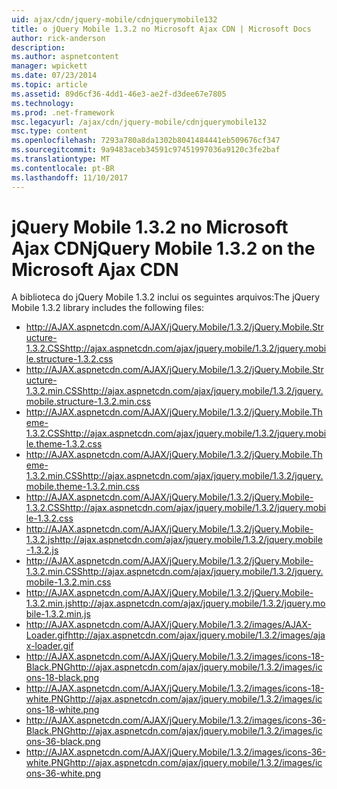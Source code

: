 ```yaml
---
uid: ajax/cdn/jquery-mobile/cdnjquerymobile132
title: o jQuery Mobile 1.3.2 no Microsoft Ajax CDN | Microsoft Docs
author: rick-anderson
description: 
ms.author: aspnetcontent
manager: wpickett
ms.date: 07/23/2014
ms.topic: article
ms.assetid: 89d6cf36-4dd1-46e3-ae2f-d3dee67e7805
ms.technology: 
ms.prod: .net-framework
msc.legacyurl: /ajax/cdn/jquery-mobile/cdnjquerymobile132
msc.type: content
ms.openlocfilehash: 7293a780a8da1302b8041484441eb509676cf347
ms.sourcegitcommit: 9a9483aceb34591c97451997036a9120c3fe2baf
ms.translationtype: MT
ms.contentlocale: pt-BR
ms.lasthandoff: 11/10/2017
---
```

<a name="jquery-mobile-132-on-the-microsoft-ajax-cdn"></a><span data-ttu-id="510a6-102">jQuery Mobile 1.3.2 no Microsoft Ajax CDN</span><span class="sxs-lookup"><span data-stu-id="510a6-102">jQuery Mobile 1.3.2 on the Microsoft Ajax CDN</span></span>
====================
<span data-ttu-id="510a6-103">A biblioteca do jQuery Mobile 1.3.2 inclui os seguintes arquivos:</span><span class="sxs-lookup"><span data-stu-id="510a6-103">The jQuery Mobile 1.3.2 library includes the following files:</span></span>

- <span data-ttu-id="510a6-104">http://AJAX.aspnetcdn.com/AJAX/jQuery.Mobile/1.3.2/jQuery.Mobile.Structure-1.3.2.CSS</span><span class="sxs-lookup"><span data-stu-id="510a6-104">http://ajax.aspnetcdn.com/ajax/jquery.mobile/1.3.2/jquery.mobile.structure-1.3.2.css</span></span>
- <span data-ttu-id="510a6-105">http://AJAX.aspnetcdn.com/AJAX/jQuery.Mobile/1.3.2/jQuery.Mobile.Structure-1.3.2.min.CSS</span><span class="sxs-lookup"><span data-stu-id="510a6-105">http://ajax.aspnetcdn.com/ajax/jquery.mobile/1.3.2/jquery.mobile.structure-1.3.2.min.css</span></span>
- <span data-ttu-id="510a6-106">http://AJAX.aspnetcdn.com/AJAX/jQuery.Mobile/1.3.2/jQuery.Mobile.Theme-1.3.2.CSS</span><span class="sxs-lookup"><span data-stu-id="510a6-106">http://ajax.aspnetcdn.com/ajax/jquery.mobile/1.3.2/jquery.mobile.theme-1.3.2.css</span></span>
- <span data-ttu-id="510a6-107">http://AJAX.aspnetcdn.com/AJAX/jQuery.Mobile/1.3.2/jQuery.Mobile.Theme-1.3.2.min.CSS</span><span class="sxs-lookup"><span data-stu-id="510a6-107">http://ajax.aspnetcdn.com/ajax/jquery.mobile/1.3.2/jquery.mobile.theme-1.3.2.min.css</span></span>
- <span data-ttu-id="510a6-108">http://AJAX.aspnetcdn.com/AJAX/jQuery.Mobile/1.3.2/jQuery.Mobile-1.3.2.CSS</span><span class="sxs-lookup"><span data-stu-id="510a6-108">http://ajax.aspnetcdn.com/ajax/jquery.mobile/1.3.2/jquery.mobile-1.3.2.css</span></span>
- <span data-ttu-id="510a6-109">http://AJAX.aspnetcdn.com/AJAX/jQuery.Mobile/1.3.2/jQuery.Mobile-1.3.2.js</span><span class="sxs-lookup"><span data-stu-id="510a6-109">http://ajax.aspnetcdn.com/ajax/jquery.mobile/1.3.2/jquery.mobile-1.3.2.js</span></span>
- <span data-ttu-id="510a6-110">http://AJAX.aspnetcdn.com/AJAX/jQuery.Mobile/1.3.2/jQuery.Mobile-1.3.2.min.CSS</span><span class="sxs-lookup"><span data-stu-id="510a6-110">http://ajax.aspnetcdn.com/ajax/jquery.mobile/1.3.2/jquery.mobile-1.3.2.min.css</span></span>
- <span data-ttu-id="510a6-111">http://AJAX.aspnetcdn.com/AJAX/jQuery.Mobile/1.3.2/jQuery.Mobile-1.3.2.min.js</span><span class="sxs-lookup"><span data-stu-id="510a6-111">http://ajax.aspnetcdn.com/ajax/jquery.mobile/1.3.2/jquery.mobile-1.3.2.min.js</span></span>
- <span data-ttu-id="510a6-112">http://AJAX.aspnetcdn.com/AJAX/jQuery.Mobile/1.3.2/images/AJAX-Loader.gif</span><span class="sxs-lookup"><span data-stu-id="510a6-112">http://ajax.aspnetcdn.com/ajax/jquery.mobile/1.3.2/images/ajax-loader.gif</span></span>
- <span data-ttu-id="510a6-113">http://AJAX.aspnetcdn.com/AJAX/jQuery.Mobile/1.3.2/images/icons-18-Black.PNG</span><span class="sxs-lookup"><span data-stu-id="510a6-113">http://ajax.aspnetcdn.com/ajax/jquery.mobile/1.3.2/images/icons-18-black.png</span></span>
- <span data-ttu-id="510a6-114">http://AJAX.aspnetcdn.com/AJAX/jQuery.Mobile/1.3.2/images/icons-18-white.PNG</span><span class="sxs-lookup"><span data-stu-id="510a6-114">http://ajax.aspnetcdn.com/ajax/jquery.mobile/1.3.2/images/icons-18-white.png</span></span>
- <span data-ttu-id="510a6-115">http://AJAX.aspnetcdn.com/AJAX/jQuery.Mobile/1.3.2/images/icons-36-Black.PNG</span><span class="sxs-lookup"><span data-stu-id="510a6-115">http://ajax.aspnetcdn.com/ajax/jquery.mobile/1.3.2/images/icons-36-black.png</span></span>
- <span data-ttu-id="510a6-116">http://AJAX.aspnetcdn.com/AJAX/jQuery.Mobile/1.3.2/images/icons-36-white.PNG</span><span class="sxs-lookup"><span data-stu-id="510a6-116">http://ajax.aspnetcdn.com/ajax/jquery.mobile/1.3.2/images/icons-36-white.png</span></span>
